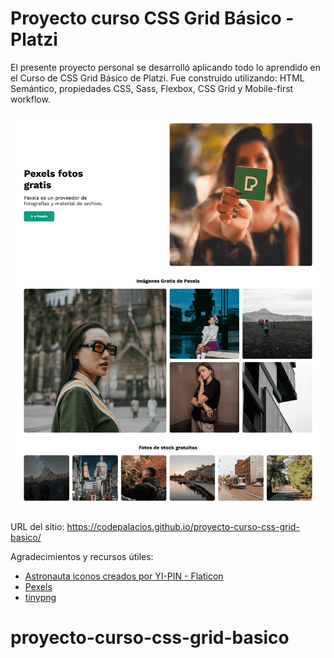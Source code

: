 # Proyecto curso CSS Grid Básico - Platzi

El presente proyecto personal se desarrolló aplicando todo lo aprendido en el Curso de CSS Grid Básico de Platzi. Fue construido utilizando: HTML Semántico, propiedades CSS, Sass, Flexbox, CSS Grid y Mobile-first workflow.

![](./assets/Screenshot.png)

URL del sitio: <https://codepalacios.github.io/proyecto-curso-css-grid-basico/>

Agradecimientos y recursos útiles:

- <a href="https://www.flaticon.es/iconos-gratis/astronauta" title="astronauta iconos">Astronauta iconos creados por YI-PIN - Flaticon</a>
- [Pexels](https://www.pexels.com/es-es/)
- [tinypng](https://tinypng.com/)
# proyecto-curso-css-grid-basico
